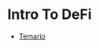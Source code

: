 # Intro To DeFi

* [Temario](https://docs.google.com/document/d/1ahkI458RU97WStfv5aU588AHpOR3kijrX1g4lXgU7qo/edit?usp=sharing)

